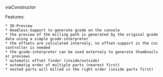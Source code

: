 viaConstructor

Features:

    * 3D-Preview
    * Headless-Support to generate gcode on the console
    * the preview of the milling path is generated by the original gcode data using a simple gcode-interpreter
    * the offsets are calculated internaly, no offset-support in the cnc controller is needed
    * the gcode-interpreter can be used externaly to generate thumbnails or previews
    * automatic offset finder (inside/outside)
    * automatig order of multiple parts (nearest first)
    * nested parts will milled in the right order (inside parts first)

